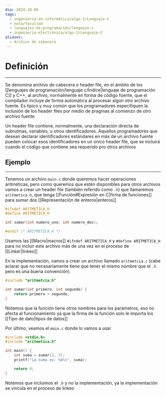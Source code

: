 ```yaml
---
dia: 2024-10-09
tags:
  - ingeniería-en-informática/algo-1/Lenguaje-C
  - nota/facultad
  - lenguajes-de-programación/lenguaje-c
  - ingeniería-electrónica/algo-1/Lenguaje-C
aliases:
  - Archivo de cabecera
---
```

# Definición
---
Se denomina archivo de cabecera o header file, en el ámbito de los [[lenguajes de programación/lenguaje c/Índice|lenguaje de programación C]] y C++, al archivo, normalmente en forma de código fuente, que el compilador incluye de forma automática al procesar algún otro archivo fuente. Es típico y muy común que los programadores especifiquen la inclusión de los header files por medio de pragmas al comienzo de otro archivo fuente

Un header file contiene, normalmente, una declaración directa de subrutinas, variables, u otros identificadores. Aquellos programadores que desean declarar identificadores estándares en más de un archivo fuente pueden colocar esos identificadores en un único header file, que se incluirá cuando el código que contiene sea requerido pro otros archivos

## Ejemplo
---
Tenemos un archivo `main.c` donde queremos hacer operaciones aritméticas, pero como queremos que estén disponibles para otros archivos vamos a crear un header file (también referido como `.h`)  que llamaremos `aritmetica.h`, que tenga [[Función#Expresión en C|firma de funciones]] para sumar dos [[Representación de enteros|enteros]] 

```c
#ifndef ARITMETICA_H
#define ARITMETICA_H

int sumar(int numero_uno, int numero_dos);

#endif /* ARITMETICA_H */
```

Usamos las [[Macro|macros]] `#ifndef ARITMETICA_H` y `#define ARITMETICA_H` para no incluir este archivo más de una vez en el proceso de [[Linker|linkeo]] 

En la implementación, vamos a crear un archivo llamado `aritmetcia.c` (cabe aclarar que no necesariamente tiene que tener el mismo nombre que el `.h` pero es una buena convención) 

```c
#include "aritmetcia.h"

int sumar(int primero, int segundo) {
    return primero + segundo;
}
```

Notemos que la función tiene otros nombres para los parámetros, eso no afecta al funcionamiento ya que la firma de la función solo le importa los [[Tipo de dato|tipos de datos]]

Por último, veamos el `main.c` donde lo vamos a usar

```c
#include <stdio.h>
#include "aritmetica.h"

int main() {
    int suma = sumar(2, 3);
    printf("La suma es: %d\n", suma);

    return 0;
}
```

Notemos que incluimos el `.h` y no la implementación, ya la implementación se vincula en el proceso de linkeo